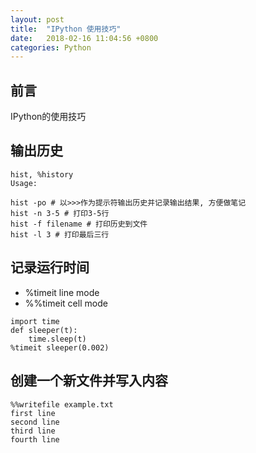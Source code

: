 ```yaml
---
layout: post
title:  "IPython 使用技巧"
date:   2018-02-16 11:04:56 +0800
categories: Python
---
```


## 前言
IPython的使用技巧

## 输出历史
```
hist, %history
Usage:

hist -po # 以>>>作为提示符输出历史并记录输出结果, 方便做笔记
hist -n 3-5 # 打印3-5行
hist -f filename # 打印历史到文件
hist -l 3 # 打印最后三行
```
## 记录运行时间
- %timeit line mode
- %%timeit cell mode

```
import time
def sleeper(t):
    time.sleep(t)
%timeit sleeper(0.002)
```

## 创建一个新文件并写入内容
```
%%writefile example.txt
first line
second line
third line
fourth line
```
